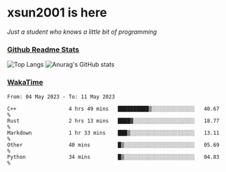 # xsun2001 is here

*Just a student who knows a little bit of programming*

### [Github Readme Stats](https://github.com/anuraghazra/github-readme-stats)

![Top Langs](https://github-readme-stats.vercel.app/api/top-langs/?username=xsun2001&layout=compact&theme=radical) ![Anurag's GitHub stats](https://github-readme-stats.vercel.app/api?username=xsun2001&show_icons=true&theme=radical)

### [WakaTime](https://wakatime.com)

<!--START_SECTION:waka-->

```text
From: 04 May 2023 - To: 11 May 2023

C++                 4 hrs 49 mins   ██████████▒░░░░░░░░░░░░░░   40.67 %
Rust                2 hrs 13 mins   ████▓░░░░░░░░░░░░░░░░░░░░   18.77 %
Markdown            1 hr 33 mins    ███▒░░░░░░░░░░░░░░░░░░░░░   13.11 %
Other               40 mins         █▒░░░░░░░░░░░░░░░░░░░░░░░   05.69 %
Python              34 mins         █▒░░░░░░░░░░░░░░░░░░░░░░░   04.83 %
```

<!--END_SECTION:waka-->
